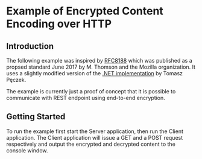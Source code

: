 # Example of Encrypted Content Encoding over HTTP

## Introduction
The following example was inspired by [RFC8188][rfc8188] which was published as
a propsed standard June 2017 by M. Thomson and the Mozilla organization. It
uses a slightly modified version of the [.NET implementation][lib-ece] by
Tomasz Pęczek.

The example is currently just a proof of concept that it is possible to
communicate with REST endpoint using end-to-end encryption.

## Getting Started
To run the example first start the Server application, then run the Client
application. The Client application will issue a GET and a POST request
respectively and output the encrypted and decrypted content to the console
window.

[rfc8188]: https://tools.ietf.org/html/rfc8188
[lib-ece]: https://github.com/tpeczek/Lib.Net.Http.EncryptedContentEncoding
